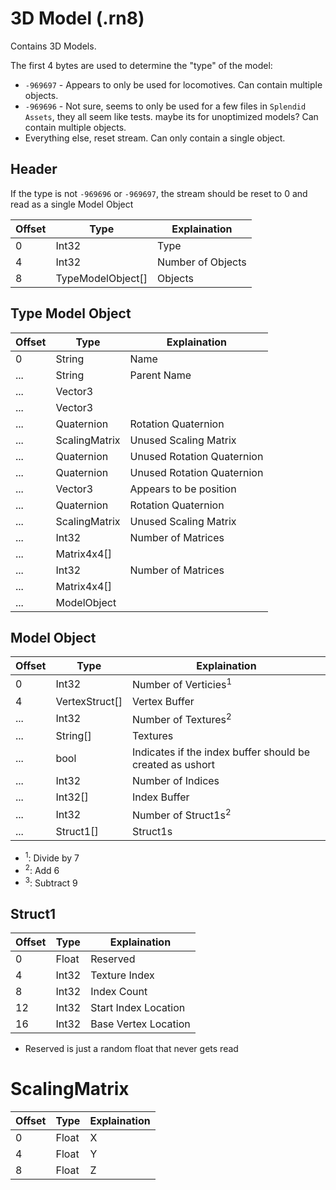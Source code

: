 # 3D Model (.rn8)

Contains 3D Models.

The first 4 bytes are used to determine the "type" of the model:

-   `-969697` - Appears to only be used for locomotives. Can contain multiple objects.
-   `-969696` - Not sure, seems to only be used for a few files in `Splendid Assets`, they all seem like tests. maybe its for unoptimized models? Can contain multiple objects.
-   Everything else, reset stream. Can only contain a single object.

## Header

If the type is not `-969696` or `-969697`, the stream should be reset to 0 and read as a single Model Object

| Offset | Type              | Explaination      |
| ------ | ----------------- | ----------------- |
| 0      | Int32             | Type              |
| 4      | Int32             | Number of Objects |
| 8      | TypeModelObject[] | Objects           |

## Type Model Object

| Offset | Type          | Explaination               |
| ------ | ------------- | -------------------------- |
| 0      | String        | Name                       |
| ...    | String        | Parent Name                |
| ...    | Vector3       |                            |
| ...    | Vector3       |                            |
| ...    | Quaternion    | Rotation Quaternion        |
| ...    | ScalingMatrix | Unused Scaling Matrix      |
| ...    | Quaternion    | Unused Rotation Quaternion |
| ...    | Quaternion    | Unused Rotation Quaternion |
| ...    | Vector3       | Appears to be position     |
| ...    | Quaternion    | Rotation Quaternion        |
| ...    | ScalingMatrix | Unused Scaling Matrix      |
| ...    | Int32         | Number of Matrices         |
| ...    | Matrix4x4[]   |                            |
| ...    | Int32         | Number of Matrices         |
| ...    | Matrix4x4[]   |                            |
| ...    | ModelObject   |                            |

## Model Object

| Offset | Type           | Explaination                                              |
| ------ | -------------- | --------------------------------------------------------- |
| 0      | Int32          | Number of Verticies<sup>1</sup>                           |
| 4      | VertexStruct[] | Vertex Buffer                                             |
| ...    | Int32          | Number of Textures<sup>2</sup>                            |
| ...    | String[]       | Textures                                                  |
| ...    | bool           | Indicates if the index buffer should be created as ushort |
| ...    | Int32          | Number of Indices                                         |
| ...    | Int32[]        | Index Buffer                                              |
| ...    | Int32          | Number of Struct1s<sup>2</sup>                            |
| ...    | Struct1[]      | Struct1s                                                  |

-   <sup>1</sup>: Divide by 7
-   <sup>2</sup>: Add 6
-   <sup>3</sup>: Subtract 9

## Struct1

| Offset | Type  | Explaination         |
| ------ | ----- | -------------------- |
| 0      | Float | Reserved             |
| 4      | Int32 | Texture Index        |
| 8      | Int32 | Index Count          |
| 12     | Int32 | Start Index Location |
| 16     | Int32 | Base Vertex Location |

-   Reserved is just a random float that never gets read

# ScalingMatrix

| Offset | Type  | Explaination |
| ------ | ----- | ------------ |
| 0      | Float | X            |
| 4      | Float | Y            |
| 8      | Float | Z            |
